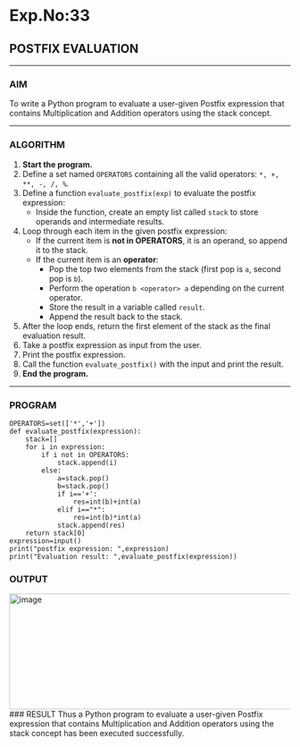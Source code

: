 # Exp.No:33  
## POSTFIX EVALUATION

---

### AIM  
To write a Python program to evaluate a user-given Postfix expression that contains Multiplication and Addition operators using the stack concept.

---

### ALGORITHM

1. **Start the program.**
2. Define a set named `OPERATORS` containing all the valid operators: `*, +, **, -, /, %`.
3. Define a function `evaluate_postfix(exp)` to evaluate the postfix expression:
   - Inside the function, create an empty list called `stack` to store operands and intermediate results.
4. Loop through each item in the given postfix expression:
   - If the current item is **not in OPERATORS**, it is an operand, so append it to the stack.
   - If the current item is an **operator**:
     - Pop the top two elements from the stack (first pop is `a`, second pop is `b`).
     - Perform the operation `b <operator> a` depending on the current operator.
     - Store the result in a variable called `result`.
     - Append the result back to the stack.
5. After the loop ends, return the first element of the stack as the final evaluation result.
6. Take a postfix expression as input from the user.
7. Print the postfix expression.
8. Call the function `evaluate_postfix()` with the input and print the result.
9. **End the program.**

---

### PROGRAM

```
OPERATORS=set(['*','+']) 
def evaluate_postfix(expression):
    stack=[]
    for i in expression:
        if i not in OPERATORS:
            stack.append(i)
        else:
            a=stack.pop()
            b=stack.pop()
            if i=='+':
                res=int(b)+int(a)
            elif i=="*":
                res=int(b)*int(a)
            stack.append(res)
    return stack[0]
expression=input()
print("postfix expression: ",expression)
print("Evaluation result: ",evaluate_postfix(expression))

```

### OUTPUT
<img width="760" height="207" alt="image" src="https://github.com/user-attachments/assets/8d98b60e-4577-4ac8-b7e3-db5732bd5212" />
### RESULT
Thus a Python program to evaluate a user-given Postfix expression that contains Multiplication and Addition operators using the stack concept has been executed successfully.

